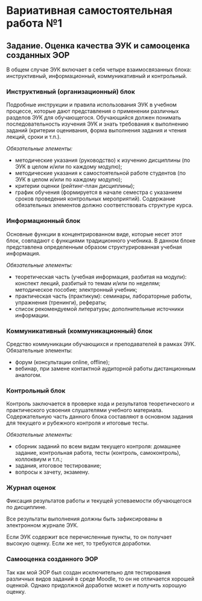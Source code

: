 # Вариативная самостоятельная работа №1

## **Задание. Оценка качества ЭУК и самооценка созданных ЭОР**

В общем случае ЭУК включает в себя четыре взаимосвязанных блока: инструктивный, информационный, коммуникативный и контрольный.

### Инструктивный (организационный) блок

Подробные инструкции и правила использования ЭУК в учебном процессе, которые дают представления о применении различных разделов ЭУК для обучающегося. Обучающийся должен понимать последовательность изучения ЭУК и знать требования к выполнению заданий (критерии оценивания, форма выполнения  задания и чтения лекций, сроки и т.п.).

*Обязательные элементы:*

- методические указания (руководство) к изучению дисциплины (по ЭУК в целом и/или по каждому модулю);
- методические указания к самостоятельной работе студентов (по ЭУК в целом и/или по каждому модулю);
- критерии оценки (рейтинг-план дисциплины);
- график обучения (формируется в начале семестра с указанием сроков проведения контрольных мероприятий).
Содержание обязательных элементов должно соответствовать структуре курса.

### Информационный блок

Основные функции в концентрированном виде, которые несет этот блок, совпадают с функциями традиционного учебника. В данном блоке представлена определенным образом структурированная учебная информация.

*Обязательные элементы:*

- теоретическая часть (учебная информация, разбитая на модули): конспект лекций, разбитый то темам и/или по неделям; методическое пособие; электронный учебник;
- практическая часть (практикум): семинары, лабораторные работы, упражнения (тренинги), рефераты;
- список рекомендуемой литературы; дополнительные источники информации.

### Коммуникативный (коммуникационный) блок

Средство коммуникации обучающихся и преподавателей в рамках ЭУК.
Обязательные элементы:
- форум (консультации online, offline);
- вебинар, при замене контактной аудиторной работы дистанционным аналогом.

### Контрольный блок

Контроль заключается в проверке хода и результатов теоретического и практического усвоения слушателями учебного материала. Содержательную часть данного блока составляют в основном задания для текущего и рубежного контроля и итоговые тесты.

*Обязательные элементы:*
- сборник заданий по всем видам текущего контроля: домашнее задание, контрольная работа, тесты (контроль, самоконтроль), коллоквиум и т.п.;
- задания, итоговое тестирование;
- вопросы к зачету, экзамену.

### Журнал оценок

Фиксация результатов работы и текущей успеваемости обучающегося по дисциплине.

Все результаты выполнения должны быть зафиксированы в электронном журнале ЭУК. 

Если ЭУК содержит все перечисленные пункты, то он получает высокую оценку. Если же нет, то требуются доработки.

### Самооценка созданного ЭОР

Так как мой ЭОР был создан исключительно для тестирования различных видов заданий в среде Moodle, то он не отличается хорошей оценкой. Однако придолжной доработке может и получить хорошую оценку.